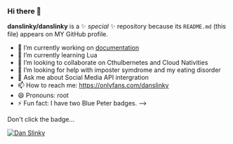 ### Hi there 👋

**danslinky/danslinky** is a ✨ _special_ ✨ repository because its `README.md` (this file) appears on MY GitHub profile.

- 🔭 I’m currently working on [documentation](https://rtfm.danslinky.co.uk/)
- 🌱 I’m currently learning Lua
- 👯 I’m looking to collaborate on Cthulbernetes and Cloud Nativities 
- 🤔 I’m looking for help with imposter symdrome and my eating disorder
- 💬 Ask me about Social Media API intergration
- 📫 How to reach me: https://onlyfans.com/danslinky
- 😄 Pronouns: root
- ⚡ Fun fact: I have two Blue Peter badges. 
-->

Don't click the badge...

<!-- Cthulbernetes -->
<!--
[![Dan Slinky](https://rtfm.danslinky.co.uk/favicon.png)](https://www.youtube.com/embed/2fJZ71czfe0?si=qsX5VbjI69EZ_BqK)
-->

<!-- tuxminator -->
[![Dan Slinky](https://rtfm.danslinky.co.uk/favicon.png)]([https://www.youtube.com/embed/2fJZ71czfe0?si=qsX5VbjI69EZ_BqK](https://youtu.be/Loobd5gawL0?si=UwoycG-JCpdt2hqE)https://youtu.be/Loobd5gawL0?si=UwoycG-JCpdt2hqE)


